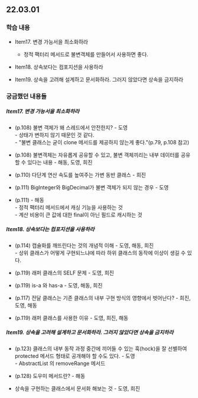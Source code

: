## 22.03.01 

### 학습 내용 
- Item17. 변경 가능서을 최소화하라
    - 정적 팩터리 메서드로 불변객체를 만들어서 사용하면 좋다.
  
- Item18. 상속보다는 컴포지션을 사용하라

- Item19. 상속을 고려해 설계하고 문서화하라. 그러지 않았다면 상속을 금지하라


### 궁금했던 내용들

##### Item17. 변경 가능서을 최소화하라
- (p.108) 불변 객체가 왜 스레드에서 안전한지? - 도영   
\- 상태가 변하지 않기 때문인 것 같다.   
\- "불변 클래스는 굳이 clone 메서드를 제공하지 않는게 좋다."(p.79, p.108 참고)

- (p.108) 불변객체는 자유롭게 공유할 수 있고, 불변 객체끼리는 내부 데이터를 공유할 수 있다는 내용 - 해동, 도영, 희진
  
- (p.110) 다단계 연산 속도를 높여주는 가변 동반 클래스 - 희진
  
- (p.111) BigInteger와 BigDecimal가 불변 객체가 되지 않는 경우 - 도영 

- (p.111) - 해동   
  \- 정적 팩터리 메서드에서 캐싱 기능을 사용하는 것  
  \- 계산 비용이 큰 값에 대한 final이 아닌 필드로 캐시하는 것


##### Item18. 상속보다는 컴포지션을 사용하라
- (p.114) 캡슐화를 깨뜨린다는 것의 개념적 이해 - 도영, 해동, 희진  
  \- 상위 클래스가 어떻게 구현되느냐에 따라 하위 클래스의 동작에 이상이 생길 수 있다.

- (p.119) 래퍼 클래스의 SELF 문제 - 도영, 희진

- (p.119) is-a 와 has-a - 도영, 해동, 희진

- (p.117) 전달 클래스는 기존 클래스의 내부 구현 방식의 영향에서 벗어난다? - 희진, 도영, 해동

- (p.119) 래퍼 클래스를 사용한 이유 - 도영, 희진, 해동


##### Item19. 상속을 고려해 설계하고 문서화하라. 그러지 않았다면 상속을 금지하라
- (p.123) 클래스의 내부 동작 과정 중간에 끼어들 수 있는 훅(hock)을 잘 선별하여 protected 메서드 형태로 공개해야 할 수도 있다. - 도영  
  \- AbstractList 의 removeRange 메서드

- (p.128) 도우미 메서드란? - 해동

- 상속을 구현하는 클래스에서 문서화 해보는 것 - 도영, 희진

<br>